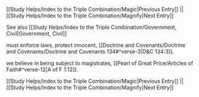 [[Study Helps/Index to the Triple Combination/Magic|Previous Entry]]  ||  [[Study Helps/Index to the Triple Combination/Magnify|Next Entry]]

 See also [[Study Helps/Index to the Triple Combination/Government, Civil|Government, Civil]]

 must enforce laws, protect innocent, [[Doctrine and Covenants/Doctrine and Covenants/Doctrine and Covenants 134#^verse-3|D&C 134:3]].

 we believe in being subject to magistrates, [[Pearl of Great Price/Articles of Faith#^verse-12|A of F 1:12]].

[[Study Helps/Index to the Triple Combination/Magic|Previous Entry]]  ||  [[Study Helps/Index to the Triple Combination/Magnify|Next Entry]]
